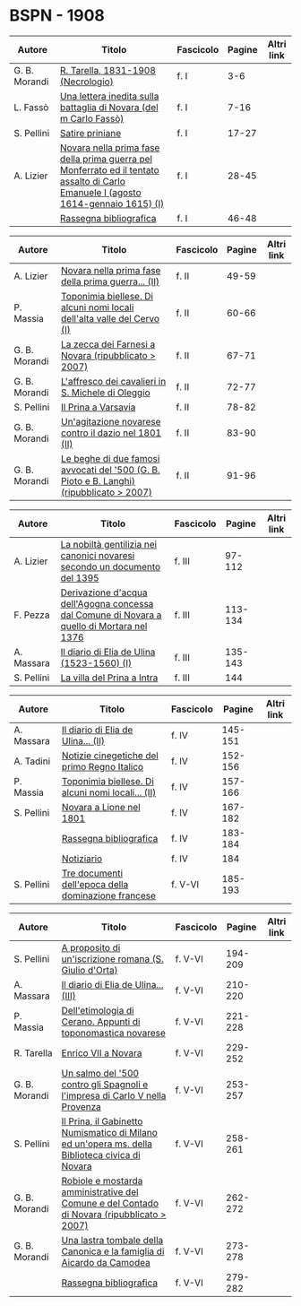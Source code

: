 # BSPN - 1908

| Autore        | Titolo                                                                                                                                                                                  | Fascicolo | Pagine | Altri link |
|---------------|-----------------------------------------------------------------------------------------------------------------------------------------------------------------------------------------|-----------|--------|------------|
| G. B. Morandi | [R. Tarella, 1831-1908 (Necrologio)](https://en.calameo.com/read/0072607351d0c0bbee088)                                                                                                 | f. I      | 3-6    |            |
| L. Fassò      | [Una lettera inedita sulla battaglia di Novara (del m Carlo Fassò)](https://en.calameo.com/read/0072607351d0c0bbee088)                                                                  | f. I      | 7-16   |            |
| S. Pellini    | [Satire priniane](https://en.calameo.com/read/0072607351d0c0bbee088)                                                                                                                    | f. I      | 17-27  |            |
| A. Lizier     | [Novara nella prima fase della prima guerra pel Monferrato ed il tentato assalto di Carlo Emanuele I (agosto 1614-gennaio 1615) (I)](https://en.calameo.com/read/0072607351d0c0bbee088) | f. I      | 28-45  |            |
|               | [Rassegna bibliografica](https://en.calameo.com/read/0072607351d0c0bbee088)                                                                                                             | f. I      | 46-48  |            |

| Autore        | Titolo                                                                                                                                        | Fascicolo | Pagine | Altri link |
|---------------|-----------------------------------------------------------------------------------------------------------------------------------------------|-----------|--------|------------|
| A. Lizier     | [Novara nella prima fase della prima guerra... (II)](https://en.calameo.com/read/0072607352a1ec6a7847d)                                       | f. II     | 49-59  |            |
| P. Massia     | [Toponimia biellese. Di alcuni nomi locali dell'alta valle del Cervo (I)](https://en.calameo.com/read/0072607352a1ec6a7847d)                  | f. II     | 60-66  |            |
| G. B. Morandi | [La zecca dei Farnesi a Novara (ripubblicato > 2007)](https://en.calameo.com/read/0072607352a1ec6a7847d)                                      | f. II     | 67-71  |            |
| G. B. Morandi | [L'affresco dei cavalieri in S. Michele di Oleggio](https://en.calameo.com/read/0072607352a1ec6a7847d)                                        | f. II     | 72-77  |            |
| S. Pellini    | [Il Prina a Varsavia](https://en.calameo.com/read/0072607352a1ec6a7847d)                                                                      | f. II     | 78-82  |            |
| G. B. Morandi | [Un'agitazione novarese contro il dazio nel 1801 (II)](https://en.calameo.com/read/0072607352a1ec6a7847d)                                     | f. II     | 83-90  |            |
| G. B. Morandi | [Le beghe di due famosi avvocati del '500 (G. B. Pioto e B. Langhi) (ripubblicato > 2007)](https://en.calameo.com/read/0072607352a1ec6a7847d) | f. II     | 91-96  |            |

| Autore     | Titolo                                                                                                                                          | Fascicolo | Pagine  | Altri link |
|------------|-------------------------------------------------------------------------------------------------------------------------------------------------|-----------|---------|------------|
| A. Lizier  | [La nobiltà gentilizia nei canonici novaresi secondo un documento del 1395](https://en.calameo.com/read/007260735649c9dc7f70e)                  | f. III    | 97-112  |            |
| F. Pezza   | [Derivazione d'acqua dell'Agogna concessa dal Comune di Novara a quello di Mortara nel 1376](https://en.calameo.com/read/007260735649c9dc7f70e) | f. III    | 113-134 |            |
| A. Massara | [Il diario di Elia de Ulina (1523-1560) (I)](https://en.calameo.com/read/007260735649c9dc7f70e)                                                 | f. III    | 135-143 |            |
| S. Pellini | [La villa del Prina a Intra](https://en.calameo.com/read/007260735649c9dc7f70e)                                                                 | f. III    | 144     |            |

| Autore     | Titolo                                                                                                   | Fascicolo | Pagine  | Altri link |
|------------|----------------------------------------------------------------------------------------------------------|-----------|---------|------------|
| A. Massara | [Il diario di Elia de Ulina... (II)](https://en.calameo.com/read/0072607351ee4129dabfb)                  | f. IV     | 145-151 |            |
| A. Tadini  | [Notizie cinegetiche del primo Regno Italico](https://en.calameo.com/read/0072607351ee4129dabfb)         | f. IV     | 152-156 |            |
| P. Massia  | [Toponimia biellese. Di alcuni nomi locali... (II)](https://en.calameo.com/read/0072607351ee4129dabfb)   | f. IV     | 157-166 |            |
| S. Pellini | [Novara a Lione nel 1801](https://en.calameo.com/read/0072607351ee4129dabfb)                             | f. IV     | 167-182 |            |
|            | [Rassegna bibliografica](https://en.calameo.com/read/0072607351ee4129dabfb)                              | f. IV     | 183-184 |            |
|            | [Notiziario](https://en.calameo.com/read/0072607351ee4129dabfb)                                          | f. IV     | 184     |            |
| S. Pellini | [Tre documenti dell'epoca della dominazione francese](https://en.calameo.com/read/007260735ab730ffaaa93) | f. V-VI   | 185-193 |            |

| Autore        | Titolo                                                                                                                                              | Fascicolo | Pagine  | Altri link |
|---------------|-----------------------------------------------------------------------------------------------------------------------------------------------------|-----------|---------|------------|
| S. Pellini    | [A proposito di un'iscrizione romana (S. Giulio d'Orta)](https://en.calameo.com/read/007260735ab730ffaaa93)                                         | f. V-VI   | 194-209 |            |
| A. Massara    | [Il diario di Elia de Ulina... (III)](https://en.calameo.com/read/007260735ab730ffaaa93)                                                            | f. V-VI   | 210-220 |            |
| P. Massia     | [Dell'etimologia di Cerano. Appunti di toponomastica novarese](https://en.calameo.com/read/007260735ab730ffaaa93)                                   | f. V-VI   | 221-228 |            |
| R. Tarella    | [Enrico VII a Novara](https://en.calameo.com/read/007260735ab730ffaaa93)                                                                            | f. V-VI   | 229-252 |            |
| G. B. Morandi | [Un salmo del '500 contro gli Spagnoli e l'impresa di Carlo V nella Provenza](https://en.calameo.com/read/007260735ab730ffaaa93)                    | f. V-VI   | 253-257 |            |
| S. Pellini    | [Il Prina, il Gabinetto Numismatico di Milano ed un'opera ms. della Biblioteca civica di Novara](https://en.calameo.com/read/007260735ab730ffaaa93) | f. V-VI   | 258-261 |            |
| G. B. Morandi | [Robiole e mostarda amministrative del Comune e del Contado di Novara (ripubblicato > 2007)](https://en.calameo.com/read/007260735ab730ffaaa93)     | f. V-VI   | 262-272 |            |
| G. B. Morandi | [Una lastra tombale della Canonica e la famiglia di Aicardo da Camodea](https://en.calameo.com/read/007260735ab730ffaaa93)                          | f. V-VI   | 273-278 |            |
|               | [Rassegna bibliografica](https://en.calameo.com/read/007260735ab730ffaaa93)                                                                         | f. V-VI   | 279-282 |            |

